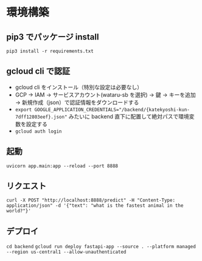 # 環境構築

## pip3 でパッケージ install

`pip3 install -r requirements.txt`

## gcloud cli で認証

- gcloud cli をインストール（特別な設定は必要なし）
- GCP -> IAM -> サービスアカウント(wataru-sb を選択) -> 鍵 -> キーを追加 -> 新規作成（json）で認証情報をダウンロードする
- `export GOOGLE_APPLICATION_CREDENTIALS="/backend/{katekyoshi-kun-7dff12803eef}.json"` みたいに backend 直下に配置して絶対パスで環境変数を設定する
- `gcloud auth login`

## 起動

`uvicorn app.main:app --reload --port 8888`

## リクエスト

`curl -X POST "http://localhost:8888/predict" -H "Content-Type: application/json" -d '{"text": "what is the fastest animal in the world?"}'`

## デプロイ

`cd backend`
`gcloud run deploy fastapi-app --source . --platform managed --region us-central1 --allow-unauthenticated`

